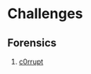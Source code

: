 # **Challenges**

## **Forensics**
1. [c0rrupt](https://github.com/adriankristanto/picoctf-writeup/Forensics/c0rrupt)